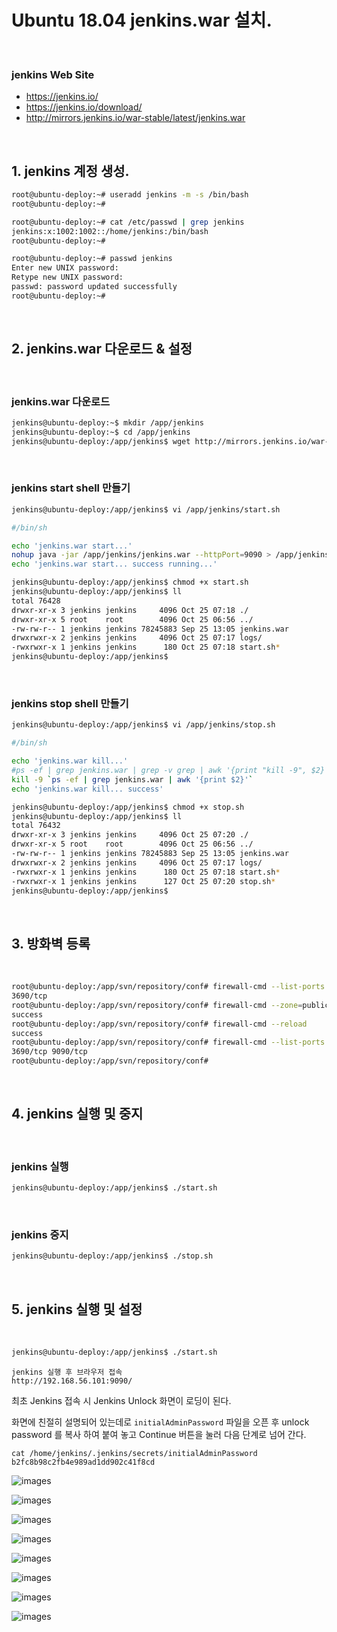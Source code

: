 # Ubuntu 18.04 jenkins.war 설치.

<br/>

### jenkins Web Site

- https://jenkins.io/
- https://jenkins.io/download/
- http://mirrors.jenkins.io/war-stable/latest/jenkins.war

<br/>

## 1. jenkins 계정 생성.

```sh
root@ubuntu-deploy:~# useradd jenkins -m -s /bin/bash
root@ubuntu-deploy:~#
```

```sh
root@ubuntu-deploy:~# cat /etc/passwd | grep jenkins
jenkins:x:1002:1002::/home/jenkins:/bin/bash
root@ubuntu-deploy:~#
```

```sh
root@ubuntu-deploy:~# passwd jenkins
Enter new UNIX password:
Retype new UNIX password:
passwd: password updated successfully
root@ubuntu-deploy:~#
```

<br/>

## 2. jenkins.war 다운로드 & 설정

<br/>

### jenkins.war 다운로드

```sh
jenkins@ubuntu-deploy:~$ mkdir /app/jenkins
jenkins@ubuntu-deploy:~$ cd /app/jenkins
jenkins@ubuntu-deploy:/app/jenkins$ wget http://mirrors.jenkins.io/war-stable/latest/jenkins.war
```

<br/>

### jenkins start shell 만들기

```sh
jenkins@ubuntu-deploy:/app/jenkins$ vi /app/jenkins/start.sh
```

```sh
#/bin/sh

echo 'jenkins.war start...'
nohup java -jar /app/jenkins/jenkins.war --httpPort=9090 > /app/jenkins/logs/jenkins.log 2>&1&
echo 'jenkins.war start... success running...'
```

```sh
jenkins@ubuntu-deploy:/app/jenkins$ chmod +x start.sh
jenkins@ubuntu-deploy:/app/jenkins$ ll
total 76428
drwxr-xr-x 3 jenkins jenkins     4096 Oct 25 07:18 ./
drwxr-xr-x 5 root    root        4096 Oct 25 06:56 ../
-rw-rw-r-- 1 jenkins jenkins 78245883 Sep 25 13:05 jenkins.war
drwxrwxr-x 2 jenkins jenkins     4096 Oct 25 07:17 logs/
-rwxrwxr-x 1 jenkins jenkins      180 Oct 25 07:18 start.sh*
jenkins@ubuntu-deploy:/app/jenkins$


```

<br/>

### jenkins stop shell 만들기

```sh
jenkins@ubuntu-deploy:/app/jenkins$ vi /app/jenkins/stop.sh
```

```sh
#/bin/sh

echo 'jenkins.war kill...'
#ps -ef | grep jenkins.war | grep -v grep | awk '{print "kill -9", $2}' | sh
kill -9 `ps -ef | grep jenkins.war | awk '{print $2}'`
echo 'jenkins.war kill... success'
```

```sh
jenkins@ubuntu-deploy:/app/jenkins$ chmod +x stop.sh
jenkins@ubuntu-deploy:/app/jenkins$ ll
total 76432
drwxr-xr-x 3 jenkins jenkins     4096 Oct 25 07:20 ./
drwxr-xr-x 5 root    root        4096 Oct 25 06:56 ../
-rw-rw-r-- 1 jenkins jenkins 78245883 Sep 25 13:05 jenkins.war
drwxrwxr-x 2 jenkins jenkins     4096 Oct 25 07:17 logs/
-rwxrwxr-x 1 jenkins jenkins      180 Oct 25 07:18 start.sh*
-rwxrwxr-x 1 jenkins jenkins      127 Oct 25 07:20 stop.sh*
jenkins@ubuntu-deploy:/app/jenkins$
```

<br/>

## 3. 방화벽 등록

<br/>

```sh
root@ubuntu-deploy:/app/svn/repository/conf# firewall-cmd --list-ports
3690/tcp
root@ubuntu-deploy:/app/svn/repository/conf# firewall-cmd --zone=public --add-port=9090/tcp --permanent
success
root@ubuntu-deploy:/app/svn/repository/conf# firewall-cmd --reload
success
root@ubuntu-deploy:/app/svn/repository/conf# firewall-cmd --list-ports
3690/tcp 9090/tcp
root@ubuntu-deploy:/app/svn/repository/conf#
```

<br/>

## 4. jenkins 실행 및 중지

<br/>

### jenkins 실행

```sh
jenkins@ubuntu-deploy:/app/jenkins$ ./start.sh
```

<br/>

### jenkins 중지

```sh
jenkins@ubuntu-deploy:/app/jenkins$ ./stop.sh
```

<br/>

## 5. jenkins 실행 및 설정

<br/>

```sh
jenkins@ubuntu-deploy:/app/jenkins$ ./start.sh
```

```
jenkins 실행 후 브라우저 접속
http://192.168.56.101:9090/
```

최초 Jenkins 접속 시 Jenkins Unlock 화면이 로딩이 된다.

화면에 친절히 설명되어 있는데로 `initialAdminPassword` 파일을 오픈 후 unlock password 를 복사 하여 붙여 놓고 Continue 버튼을 눌러 다음 단계로 넘어 간다.

```
cat /home/jenkins/.jenkins/secrets/initialAdminPassword
b2fc8b98c2fb4e989ad1dd902c41f8cd

```

![images](../../../Images/2019/10/2019-10-28_16-46_01.PNG)

![images](../../../Images/2019/10/2019-10-28_16-46_02.PNG)

![images](../../../Images/2019/10/2019-10-28_16-46_03.PNG)

![images](../../../Images/2019/10/2019-10-28_16-46_04.PNG)

![images](../../../Images/2019/10/2019-10-28_16-46_05.PNG)

![images](../../../Images/2019/10/2019-10-28_16-46_06.PNG)

![images](../../../Images/2019/10/2019-10-28_16-46_07.PNG)

![images](../../../Images/2019/10/2019-10-28_16-46_08.PNG)
